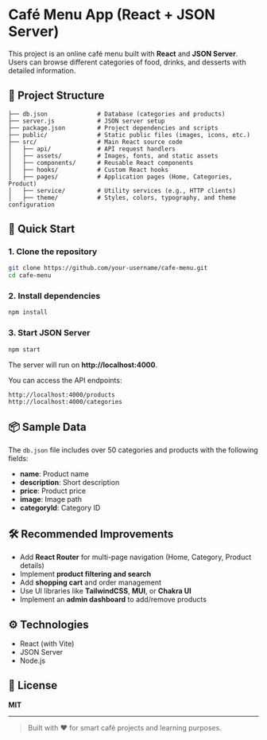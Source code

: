 # Café Menu App (React + JSON Server)

This project is an online café menu built with **React** and **JSON Server**. Users can browse different categories of food, drinks, and desserts with detailed information.

## 📁 Project Structure

```
├── db.json              # Database (categories and products)
├── server.js            # JSON server setup
├── package.json         # Project dependencies and scripts
├── public/              # Static public files (images, icons, etc.)
├── src/                 # Main React source code
│   ├── api/             # API request handlers
│   ├── assets/          # Images, fonts, and static assets
│   ├── components/      # Reusable React components
│   ├── hooks/           # Custom React hooks
│   ├── pages/           # Application pages (Home, Categories, Product)
│   ├── service/         # Utility services (e.g., HTTP clients)
│   ├── theme/           # Styles, colors, typography, and theme configuration
```

## 🚀 Quick Start

### 1. Clone the repository

```bash
git clone https://github.com/your-username/cafe-menu.git
cd cafe-menu
```

### 2. Install dependencies

```bash
npm install
```

### 3. Start JSON Server

```bash
npm start
```

The server will run on **http://localhost:4000**.

You can access the API endpoints:

```
http://localhost:4000/products
http://localhost:4000/categories
```

## 📦 Sample Data

The `db.json` file includes over 50 categories and products with the following fields:

- **name**: Product name
- **description**: Short description
- **price**: Product price
- **image**: Image path
- **categoryId**: Category ID

## 🛠️ Recommended Improvements

- Add **React Router** for multi-page navigation (Home, Category, Product details)
- Implement **product filtering and search**
- Add **shopping cart** and order management
- Use UI libraries like **TailwindCSS**, **MUI**, or **Chakra UI**
- Implement an **admin dashboard** to add/remove products

## ⚙️ Technologies

- React (with Vite)
- JSON Server
- Node.js

## 📄 License

**MIT**

---
> Built with ❤️ for smart café projects and learning purposes.